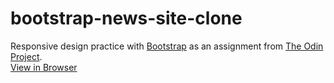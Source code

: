 # bootstrap-news-site-clone
Responsive design practice with [Bootstrap](https://getbootstrap.com/) as an assignment from [The Odin Project](https://www.theodinproject.com/).  
[View in Browser](https://barrysweeney.github.io/bootstrap-news-site-clone/)
